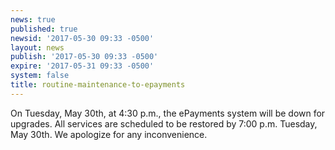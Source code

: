 ```yaml
---
news: true
published: true
newsid: '2017-05-30 09:33 -0500'
layout: news
publish: '2017-05-30 09:33 -0500'
expire: '2017-05-31 09:33 -0500'
system: false
title: routine-maintenance-to-epayments
---
```

On Tuesday, May 30th, at 4:30 p.m., the ePayments system will be down for upgrades.  All services are scheduled to be restored by 7:00 p.m. Tuesday, May 30th.  We apologize for any inconvenience.